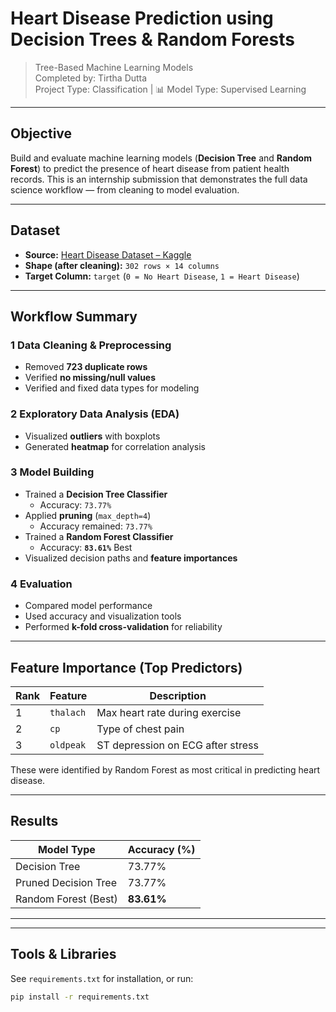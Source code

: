 #  Heart Disease Prediction using Decision Trees & Random Forests

>  Tree-Based Machine Learning Models  
>  Completed by: Tirtha Dutta  
>  Project Type: Classification | 📊 Model Type: Supervised Learning  

---

##  Objective

Build and evaluate machine learning models (**Decision Tree** and **Random Forest**) to predict the presence of heart disease from patient health records. This is an internship submission that demonstrates the full data science workflow — from cleaning to model evaluation.

---

##  Dataset

- **Source:** [Heart Disease Dataset – Kaggle](https://www.kaggle.com/datasets/johnsmith88/heart-disease-dataset)  
- **Shape (after cleaning):** `302 rows × 14 columns`  
- **Target Column:** `target` (`0 = No Heart Disease`, `1 = Heart Disease`)

---

##  Workflow Summary

### 1️ Data Cleaning & Preprocessing
- Removed **723 duplicate rows**
- Verified **no missing/null values**
- Verified and fixed data types for modeling

### 2️ Exploratory Data Analysis (EDA)
- Visualized **outliers** with boxplots
- Generated **heatmap** for correlation analysis

### 3️ Model Building
- Trained a **Decision Tree Classifier**  
  - Accuracy: `73.77%`
- Applied **pruning** (`max_depth=4`)  
  - Accuracy remained: `73.77%`
- Trained a **Random Forest Classifier**  
  - Accuracy: **`83.61%`**  Best
- Visualized decision paths and **feature importances**

### 4️ Evaluation
- Compared model performance
- Used accuracy and visualization tools
- Performed **k-fold cross-validation** for reliability

---

##  Feature Importance (Top Predictors)

| Rank | Feature   | Description                              |
|------|-----------|------------------------------------------|
| 1️   | `thalach` | Max heart rate during exercise           |
| 2️   | `cp`      | Type of chest pain                       |
| 3️   | `oldpeak` | ST depression on ECG after stress        |

These were identified by Random Forest as most critical in predicting heart disease.

---

##  Results

| Model Type            | Accuracy (%) |
|-----------------------|--------------|
| Decision Tree         | 73.77%       |
| Pruned Decision Tree  | 73.77%       |
|  Random Forest (Best) | **83.61%**   |

---


---

##  Tools & Libraries

See `requirements.txt` for installation, or run:

```bash
pip install -r requirements.txt


